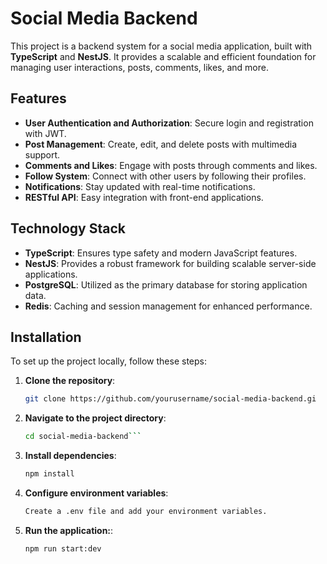 # Social Media Backend

This project is a backend system for a social media application, built with **TypeScript** and **NestJS**. It provides a scalable and efficient foundation for managing user interactions, posts, comments, likes, and more.

## Features

- **User Authentication and Authorization**: Secure login and registration with JWT.
- **Post Management**: Create, edit, and delete posts with multimedia support.
- **Comments and Likes**: Engage with posts through comments and likes.
- **Follow System**: Connect with other users by following their profiles.
- **Notifications**: Stay updated with real-time notifications.
- **RESTful API**: Easy integration with front-end applications.

## Technology Stack

- **TypeScript**: Ensures type safety and modern JavaScript features.
- **NestJS**: Provides a robust framework for building scalable server-side applications.
- **PostgreSQL**: Utilized as the primary database for storing application data.
- **Redis**: Caching and session management for enhanced performance.

## Installation

To set up the project locally, follow these steps:

1. **Clone the repository**:

   ```bash
   git clone https://github.com/yourusername/social-media-backend.gi
   ```

2. **Navigate to the project directory**:

   ````bash
   cd social-media-backend```

   ````

3. **Install dependencies**:

   ```bash
   npm install

   ```

4. **Configure environment variables**:

   ```bash
   Create a .env file and add your environment variables.

   ```

5. **Run the application:**:
   ```bash
   npm run start:dev
   ```

